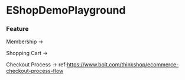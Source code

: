 # EShopDemoPlayground

### Feature

Membership ->

Shopping Cart ->

Checkout Process ->
ref:https://www.bolt.com/thinkshop/ecommerce-checkout-process-flow
